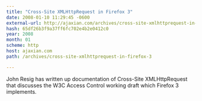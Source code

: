 ```yaml
---
title: "Cross-Site XMLHttpRequest in Firefox 3"
date: 2008-01-10 11:29:45 -0600
external-url: http://ajaxian.com/archives/cross-site-xmlhttprequest-in-firefox-3
hash: 65df26b3f9a37ff6fc702e4b2e0412c0
year: 2008
month: 01
scheme: http
host: ajaxian.com
path: /archives/cross-site-xmlhttprequest-in-firefox-3

---
```


John Resig has written up documentation of  Cross-Site XMLHttpRequest that discusses the W3C Access Control working draft which Firefox 3 implements.
